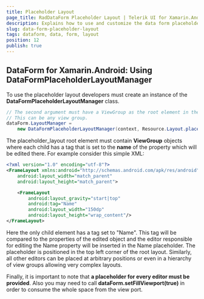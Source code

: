 ```yaml
---
title: Placeholder Layout
page_title: RadDataForm Placeholder Layout | Telerik UI for Xamarin.Android Documentation
description: Explains how to use and customize the data form placeholder layout.
slug: data-form-placeholder-layout
tags: dataform, data, form, layout
position: 12
publish: true
---
```


## DataForm for Xamarin.Android: Using DataFormPlaceholderLayoutManager

To use the placeholder layout developers must create an instance of the **DataFormPlaceholderLayoutManager** class.

```C#
// The second argument must have a ViewGroup as the root element in the XML. 
// This can be any view group.
dataForm.LayoutManager =
	new DataFormPlaceholderLayoutManager(context, Resource.Layout.placeholder_layout);
```

The placeholder_layout root element must contain **ViewGroup** objects where each child has a tag
that is set to the **name** of the property which will be edited there. For example consider this simple XML:

```XML
<?xml version="1.0" encoding="utf-8"?>
<FrameLayout xmlns:android="http://schemas.android.com/apk/res/android"
    android:layout_width="match_parent"
    android:layout_height="match_parent">

    <FrameLayout
        android:layout_gravity="start|top"
        android:tag="Name"
        android:layout_width="150dp"
        android:layout_height="wrap_content"/>
</FrameLayout>
```

Here the only child element has a tag set to "Name". This tag will be compared to the properties of the edited object and the editor responsible
for editing the Name property will be inserted in the Name placeholder. The placeholder is positioned in the
top left corner of the root layout. Similarly, all other editors can be placed at arbitrary positions or even in a hierarchy of view groups allowing
very complex layouts.

Finally, it is important to note that **a placeholder for every editor must be provided**. Also you may need to call **dataForm.setFillViewport(true)** in order to consume the whole space from the view port.